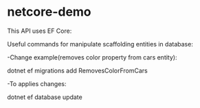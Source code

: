 # netcore-demo

This API uses EF Core:

Useful commands for manipulate scaffolding entities in database:

-Change example(removes color property from cars entity): 

dotnet ef migrations add RemovesColorFromCars

-To applies changes: 

dotnet ef database update
